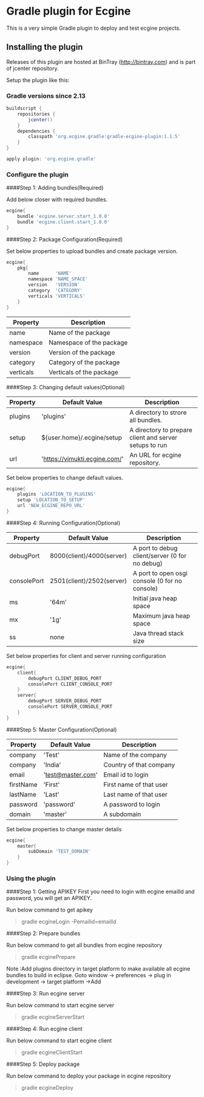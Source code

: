 # Gradle plugin for Ecgine
This is a very simple Gradle plugin to deploy and test ecgine projects.


## Installing the plugin

Releases of this plugin are hosted at BinTray (http://bintray.com) and is part of jcenter repository.

Setup the plugin like this:


###  Gradle versions since 2.13

```groovy
buildscript {
	repositories {
		jcenter()
	}
	dependencies {
		classpath 'org.ecgine.gradle:gradle-ecgine-plugin:1.1.5'
	}
}

apply plugin: 'org.ecgine.gradle'
```

### Configure the plugin
####Step 1: Adding bundles(Required)

Add below closer with required bundles.

```groovy
ecgine{
	bundle 'ecgine.server.start_1.0.0'
	bundle 'ecgine.client.start_1.0.0'
}
```
####Step 2: Package Configuration(Required)

Set below properties to upload bundles and create package version.

```groovy
ecgine{
	pkg{
		name      'NAME'
		namespace 'NAME_SPACE'
		version   'VERSION'
		category  'CATEGORY'
		verticals 'VERTICALS'
	}
}	
```
Property | Description
-------- | -----------
name| Name of the package
namespace | Namespace of the package
version | Version of the package
category | Category of the package
verticals | Verticals of the package

####Step 3: Changing default values(Optional)

Property | Default Value | Description
-------- | ------------- | -----------
plugins | 'plugins' | A directory to strore all bundles.
setup | ${user.home}/.ecgine/setup | A directory to prepare client and server setups to run
url | 'https://vimukti.ecgine.com/' | An URL for ecgine repository.

Set below properties to change default values.
```groovy
ecgine{
	plugins 'LOCATION_TO_PLUGINS'
	setup 'LOCATION_TO_SETUP'
	url 'NEW_ECGINE_REPO_URL'
}
```

####Step 4: Running Configuration(Optional)

Property | Default Value | Description
-------- | ------------- | -----------
debugPort | 8000(client)/4000(server) | A port to debug client/server (0 for no debug)
consolePort | 2501(client)/2502(server) | A port to open osgi console (0 for no console)
ms | '64m' | Initial java heap space
mx | '1g' | Maximum java heap space
ss | none | Java thread stack size

Set below properties for client and server running configuration
```groovy
ecgine{
	client{
		debugPort CLIENT_DEBUG_PORT
		consolePort CLIENT_CONSOLE_PORT
	}
	server{
		debugPort SERVER_DEBUG_PORT
		consolePort SERVER_CONSOLE_PORT
	}
}
```


####Step 5: Master Configuration(Optional)

Property | Default Value | Description
-------- | ------------- | -----------
company | 'Test' | Name of the company
company | 'India' | Country of that company
email | 'test@master.com' | Email id to login
firstName | 'First' | First name of that user
lastName | 'Last' | Last name of that user
password | 'password' | A password to login
domain| 'master' | A subdomain

Set below properties to change master details
```groovy
ecgine{
	master{
		subDomain 'TEST_DOMAIN'
	}
}
```

### Using the plugin

####Step 1: Getting APIKEY
First you need to login with ecgine emailId and password, you will get an APIKEY.

Run below command to get apikey
> gradle ecgineLogin -Pemailid=emailId


####Step 2: Prepare bundles

Run below command to get all bundles from ecgine repository
> gradle ecginePrepare

Note :Add plugins directory in target platform to make available all ecgine bundles to build in eclipse.
Goto window -> preferences -> plug in development -> target platform ->Add


####Step 3: Run ecgine server

Run below command to start ecgine server
> gradle ecgineServerStart

####Step 4: Run ecgine client

Run below command to start ecgine client
> gradle ecgineClientStart

####Step 5: Deploy package

Run below command to deploy your package in ecgine repository
> gradle ecgineDeploy

